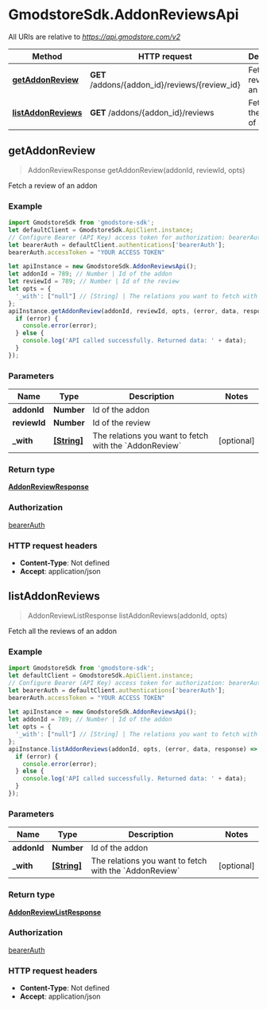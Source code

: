 # GmodstoreSdk.AddonReviewsApi

All URIs are relative to *https://api.gmodstore.com/v2*

Method | HTTP request | Description
------------- | ------------- | -------------
[**getAddonReview**](AddonReviewsApi.md#getAddonReview) | **GET** /addons/{addon_id}/reviews/{review_id} | Fetch a review of an addon
[**listAddonReviews**](AddonReviewsApi.md#listAddonReviews) | **GET** /addons/{addon_id}/reviews | Fetch all the reviews of an addon



## getAddonReview

> AddonReviewResponse getAddonReview(addonId, reviewId, opts)

Fetch a review of an addon

### Example

```javascript
import GmodstoreSdk from 'gmodstore-sdk';
let defaultClient = GmodstoreSdk.ApiClient.instance;
// Configure Bearer (API Key) access token for authorization: bearerAuth
let bearerAuth = defaultClient.authentications['bearerAuth'];
bearerAuth.accessToken = "YOUR ACCESS TOKEN"

let apiInstance = new GmodstoreSdk.AddonReviewsApi();
let addonId = 789; // Number | Id of the addon
let reviewId = 789; // Number | Id of the review
let opts = {
  '_with': ["null"] // [String] | The relations you want to fetch with the `AddonReview`
};
apiInstance.getAddonReview(addonId, reviewId, opts, (error, data, response) => {
  if (error) {
    console.error(error);
  } else {
    console.log('API called successfully. Returned data: ' + data);
  }
});
```

### Parameters


Name | Type | Description  | Notes
------------- | ------------- | ------------- | -------------
 **addonId** | **Number**| Id of the addon | 
 **reviewId** | **Number**| Id of the review | 
 **_with** | [**[String]**](String.md)| The relations you want to fetch with the &#x60;AddonReview&#x60; | [optional] 

### Return type

[**AddonReviewResponse**](AddonReviewResponse.md)

### Authorization

[bearerAuth](../README.md#bearerAuth)

### HTTP request headers

- **Content-Type**: Not defined
- **Accept**: application/json


## listAddonReviews

> AddonReviewListResponse listAddonReviews(addonId, opts)

Fetch all the reviews of an addon

### Example

```javascript
import GmodstoreSdk from 'gmodstore-sdk';
let defaultClient = GmodstoreSdk.ApiClient.instance;
// Configure Bearer (API Key) access token for authorization: bearerAuth
let bearerAuth = defaultClient.authentications['bearerAuth'];
bearerAuth.accessToken = "YOUR ACCESS TOKEN"

let apiInstance = new GmodstoreSdk.AddonReviewsApi();
let addonId = 789; // Number | Id of the addon
let opts = {
  '_with': ["null"] // [String] | The relations you want to fetch with the `AddonReview`
};
apiInstance.listAddonReviews(addonId, opts, (error, data, response) => {
  if (error) {
    console.error(error);
  } else {
    console.log('API called successfully. Returned data: ' + data);
  }
});
```

### Parameters


Name | Type | Description  | Notes
------------- | ------------- | ------------- | -------------
 **addonId** | **Number**| Id of the addon | 
 **_with** | [**[String]**](String.md)| The relations you want to fetch with the &#x60;AddonReview&#x60; | [optional] 

### Return type

[**AddonReviewListResponse**](AddonReviewListResponse.md)

### Authorization

[bearerAuth](../README.md#bearerAuth)

### HTTP request headers

- **Content-Type**: Not defined
- **Accept**: application/json


